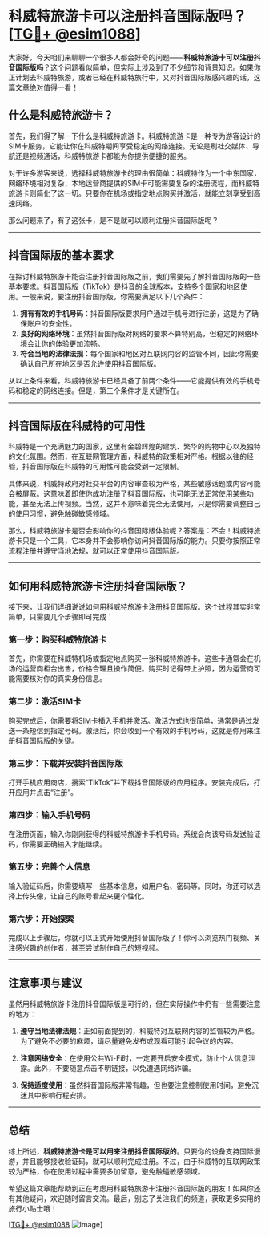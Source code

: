 # 科威特旅游卡可以注册抖音国际版吗？[[TG💪+ @esim1088](https://t.me/s/esim1088)]

大家好，今天咱们来聊聊一个很多人都会好奇的问题——**科威特旅游卡可以注册抖音国际版吗**？这个问题看似简单，但实际上涉及到了不少细节和背景知识。如果你正计划去科威特旅游，或者已经在科威特旅行中，又对抖音国际版感兴趣的话，这篇文章绝对值得一看！

## 什么是科威特旅游卡？

首先，我们得了解一下什么是科威特旅游卡。科威特旅游卡是一种专为游客设计的SIM卡服务，它能让你在科威特期间享受稳定的网络连接。无论是刷社交媒体、导航还是视频通话，科威特旅游卡都能为你提供便捷的服务。

对于许多游客来说，选择科威特旅游卡的理由很简单：科威特作为一个中东国家，网络环境相对复杂，本地运营商提供的SIM卡可能需要复杂的注册流程，而科威特旅游卡则简化了这一切。只要你在机场或指定地点购买并激活，就能立刻享受到高速网络。

那么问题来了，有了这张卡，是不是就可以顺利注册抖音国际版呢？

---

## 抖音国际版的基本要求

在探讨科威特旅游卡能否注册抖音国际版之前，我们需要先了解抖音国际版的一些基本要求。抖音国际版（TikTok）是抖音的全球版本，支持多个国家和地区使用。一般来说，要注册抖音国际版，你需要满足以下几个条件：

1. **拥有有效的手机号码**：抖音国际版要求用户通过手机号进行注册，这是为了确保账户的安全性。
2. **良好的网络环境**：虽然抖音国际版对网络的要求不算特别高，但稳定的网络环境会让你的体验更加流畅。
3. **符合当地的法律法规**：每个国家和地区对互联网内容的监管不同，因此你需要确认自己所在地区是否允许使用抖音国际版。

从以上条件来看，科威特旅游卡已经具备了前两个条件——它能提供有效的手机号码和稳定的网络连接。但是，第三个条件才是关键所在。

---

## 抖音国际版在科威特的可用性

科威特是一个充满魅力的国家，这里有金碧辉煌的建筑、繁华的购物中心以及独特的文化氛围。然而，在互联网管理方面，科威特的政策相对严格。根据以往的经验，抖音国际版在科威特的可用性可能会受到一定限制。

具体来说，科威特政府对社交平台的内容审查较为严格，某些敏感话题或内容可能会被屏蔽。这意味着即使你成功注册了抖音国际版，也可能无法正常使用某些功能，甚至无法上传视频。当然，这并不意味着完全无法使用，只是你需要调整自己的使用习惯，避免触碰敏感领域。

那么，科威特旅游卡是否会影响你的抖音国际版体验呢？答案是：不会！科威特旅游卡只是一个工具，它本身并不会影响你访问抖音国际版的能力。只要你按照正常流程注册并遵守当地法规，就可以正常使用抖音国际版。

---

## 如何用科威特旅游卡注册抖音国际版？

接下来，让我们详细说说如何用科威特旅游卡注册抖音国际版。这个过程其实非常简单，只需要几个步骤即可完成：

### 第一步：购买科威特旅游卡

首先，你需要在科威特机场或指定地点购买一张科威特旅游卡。这些卡通常会在机场的运营商柜台出售，价格合理且操作简便。购买时记得带上护照，因为运营商可能需要核对你的真实身份信息。

### 第二步：激活SIM卡

购买完成后，你需要将SIM卡插入手机并激活。激活方式也很简单，通常是通过发送一条短信到指定号码。激活后，你会收到一个有效的手机号码，这就是你用来注册抖音国际版的关键。

### 第三步：下载并安装抖音国际版

打开手机应用商店，搜索“TikTok”并下载抖音国际版的应用程序。安装完成后，打开应用并点击“注册”。

### 第四步：输入手机号码

在注册页面，输入你刚刚获得的科威特旅游卡手机号码。系统会向该号码发送验证码，你需要正确输入才能继续。

### 第五步：完善个人信息

输入验证码后，你需要填写一些基本信息，如用户名、密码等。同时，你还可以选择上传头像，让自己的账号看起来更个性化。

### 第六步：开始探索

完成以上步骤后，你就可以正式开始使用抖音国际版了！你可以浏览热门视频、关注感兴趣的创作者，甚至尝试制作自己的短视频。

---

## 注意事项与建议

虽然用科威特旅游卡注册抖音国际版是可行的，但在实际操作中仍有一些需要注意的地方：

1. **遵守当地法律法规**：正如前面提到的，科威特对互联网内容的监管较为严格。为了避免不必要的麻烦，请尽量避免发布或观看可能引起争议的内容。
   
2. **注意网络安全**：在使用公共Wi-Fi时，一定要开启安全模式，防止个人信息泄露。此外，不要随意点击不明链接，以免遭遇网络诈骗。

3. **保持适度使用**：虽然抖音国际版非常有趣，但也要注意控制使用时间，避免沉迷其中影响行程安排。

---

## 总结

综上所述，**科威特旅游卡是可以用来注册抖音国际版的**。只要你的设备支持国际漫游，并且能够接收验证码，就可以顺利完成注册。不过，由于科威特的互联网政策较为严格，你在使用过程中需要多加留意，避免触碰敏感领域。

希望这篇文章能帮助到正在考虑用科威特旅游卡注册抖音国际版的朋友！如果你还有其他疑问，欢迎随时留言交流。最后，别忘了关注我们的频道，获取更多实用的旅行小贴士哦！

[[TG💪+ @esim1088](https://t.me/s/esim1088) ![Image](https://i.postimg.cc/4NQfJmqS/Snipaste-2025-05-13-00-14-12.png)]